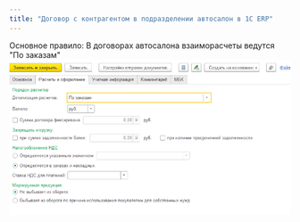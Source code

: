 ```yaml
---
title: "Договор с контрагентом в подразделении автосалон в 1С ERP"
---
```


Основное правило: В договорах автосалона взаиморасчеты ведутся "По заказам"
![](../../../_attach/Pasted%20image%2020230328104015.png)